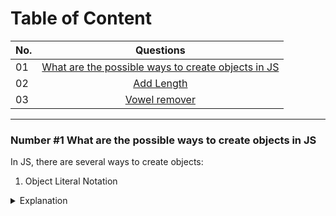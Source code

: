 # Table of Content

| No.      | Questions    |   
| ------------- |:-------------:| 
| 01    |[What are the possible ways to create objects in JS](#nr1)|
| 02    |[Add Length](#problem2)|
| 03    | [Vowel remover](#problem3)||

---

### Number #1 What are the possible ways to create objects in JS<a name="nr1"></a>

In JS, there are several ways to create objects: 

1. Object Literal Notation
<details>
  <summary>Explanation</summary>
  
```javascript
const person = {
  name: 'John',
  age: 30,
  gender: 'Male'
};
</details>
```

